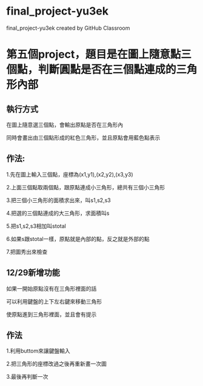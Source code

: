 # final_project-yu3ek
final_project-yu3ek created by GitHub Classroom


# 第五個project，題目是在圖上隨意點三個點，判斷圓點是否在三個點連成的三角形內部

## 執行方式
在圖上隨意選三個點，會輸出原點是否在三角形內

同時會畫出由三個點形成的紅色三角形，並且原點會用藍色點表示

## 作法:
1.先在圖上輸入三個點，座標為(x1,y1),(x2,y2),(x3,y3)

2.上面三個點取兩個點，跟原點連成小三角形，總共有三個小三角形

3.把三個小三角形的面積求出來，叫s1,s2,s3

4.把選的三個點連成的大三角形，求面積叫s

5.把s1,s2,s3相加叫stotal

6.如果s跟stotal一樣，原點就是內部的點，反之就是外部的點

7.把圖秀出來檢查

## 12/29新增功能
如果一開始原點沒有在三角形裡面的話

可以利用鍵盤的上下左右鍵來移動三角形

使原點進到三角形裡面，並且會有提示

## 作法
1.利用buttom來讓鍵盤輸入

2.把三角形的座標改過之後再重新畫一次圖

3.最後再判斷一次



